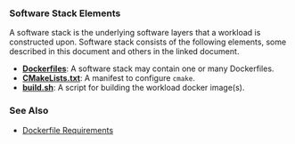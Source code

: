 
### Software Stack Elements

A software stack is the underlying software layers that a workload is constructed upon. Software stack consists of the following elements, some described in this document and others in the linked document. 

- **[Dockerfiles](dockerfile.md)**: A software stack may contain one or many Dockerfiles.   
- **[CMakeLists.txt](cmakelists.md)**: A manifest to configure `cmake`.  
- **[build.sh](build.md)**: A script for building the workload docker image(s).  

### See Also

- [Dockerfile Requirements](dockerfile.md)   


